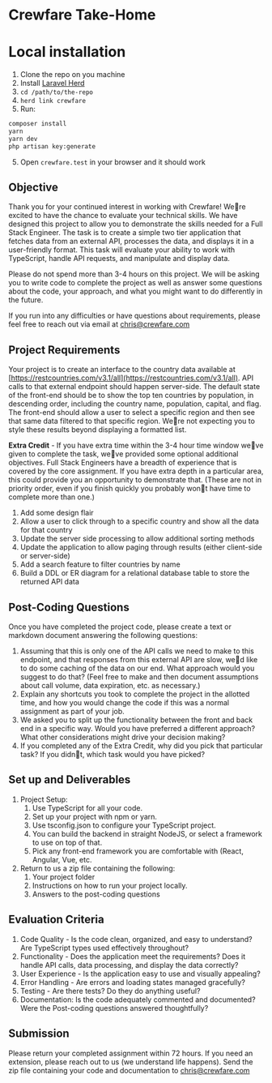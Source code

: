 
# Crewfare Take-Home


# Local installation

1. Clone the repo on you machine
2. Install [Laravel Herd](https://herd.laravel.com/)
3. `cd /path/to/the-repo`
4. `herd link crewfare`
4. Run:
```bash
composer install
yarn
yarn dev
php artisan key:generate
```
5. Open `crewfare.test` in your browser and it should work

## Objective

Thank you for your continued interest in working with Crewfare! Were excited to have the chance to evaluate your technical skills. We have designed this project to allow you to demonstrate the skills needed for a Full Stack Engineer. The task is to create a simple two tier application that fetches data from an external API, processes the data, and displays it in a user-friendly format. This task will evaluate your ability to work with TypeScript, handle API requests, and manipulate and display data.

Please do not spend more than 3-4 hours on this project. We will be asking you to write code to complete the project as well as answer some questions about the code, your approach, and what you might want to do differently in the future.

If you run into any difficulties or have questions about requirements, please feel free to reach out via email at chris@crewfare.com

## Project Requirements

Your project is to create an interface to the country data available at [https://restcountries.com/v3.1/all](https://restcountries.com/v3.1/all). API calls to that external endpoint should happen server-side. The default state of the front-end should be to show the top ten countries by population, in descending order, including the country name, population, capital, and flag. The front-end should allow a user to select a specific region and then see that same data filtered to that specific region. Were not expecting you to style these results beyond displaying a formatted list.

**Extra Credit** - If you have extra time within the 3-4 hour time window weve given to complete the task, weve provided some optional additional objectives. Full Stack Engineers have a breadth of experience that is covered by the core assignment. If you have extra depth in a particular area, this could provide you an opportunity to demonstrate that. (These are not in priority order, even if you finish quickly you probably wont have time to complete more than one.)
1. Add some design flair
2. Allow a user to click through to a specific country and show all the data for that country
3. Update the server side processing to allow additional sorting methods
4. Update the application to allow paging through results (either client-side or server-side)
5. Add a search feature to filter countries by name
6. Build a DDL or ER diagram for a relational database table to store the returned API data

## Post-Coding Questions

Once you have completed the project code, please create a text or markdown document answering the following questions:
1. Assuming that this is only one of the API calls we need to make to this endpoint, and that responses from this external API are slow, wed like to do some caching of the data on our end. What approach would you suggest to do that? (Feel free to make and then document assumptions about call volume, data expiration, etc. as necessary.)
2. Explain any shortcuts you took to complete the project in the allotted time, and how you would change the code if this was a normal assignment as part of your job.
3. We asked you to split up the functionality between the front and back end in a specific way. Would you have preferred a different approach? What other considerations might drive your decision making?
4. If you completed any of the Extra Credit, why did you pick that particular task? If you didnt, which task would you have picked?

## Set up and Deliverables



1. Project Setup:
    1. Use TypeScript for all your code.
    2. Set up your project with npm or yarn.
    3. Use tsconfig.json to configure your TypeScript project.
    4. You can build the backend in straight NodeJS, or select a framework to use on top of that.
    5. Pick any front-end framework you are comfortable with (React, Angular, Vue, etc.
5. Return to us a zip file containing the following:
    1. Your project folder
    2. Instructions on how to run your project locally.
    3. Answers to the post-coding questions

## Evaluation Criteria

1. Code Quality - Is the code clean, organized, and easy to understand? Are TypeScript types used effectively throughout?
2. Functionality - Does the application meet the requirements? Does it handle API calls, data processing, and display the data correctly?
3. User Experience -  Is the application easy to use and visually appealing?
4. Error Handling -  Are errors and loading states managed gracefully?
5. Testing - Are there tests? Do they do anything useful?
6. Documentation: Is the code adequately commented and documented? Were the Post-coding questions answered thoughtfully?

## Submission

Please return your completed assignment within 72 hours. If you need an extension, please reach out to us (we understand life happens). Send the zip file containing your code and documentation to chris@crewfare.com

